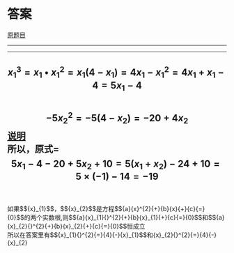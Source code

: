 # 答案
[原题目](http://m.txdylyh.ml/questions/2017-8-6-1)<br>

---

---
$${x}_{1}{}^{3}{=}{x}_{1}{\bullet}{x}_{1}{}^{2}{=}{x}_{1}\left({{4}{-}{x}_{1}}\right){=}{4}{x}_{1}{-}{x}_{1}{}^{2}{=}{4}{x}_{1}{+}{x}_{1}{-}{4}{=}{5}{x}_{1}{-}{4}$$<br>
$${-}{5}{x}_{2}{}^{2}{=}{-}{5}{(}{4}{-}{x}_{2}{)}{=}{-}{20} {+}{4}{x}_{2}$$ [说明](#explain)<br>
所以，原式=$${5}{x}_{1}{-}{4}{-}{20}{+}{5}{x}_{2}{+}{10}{=}{5}{(}{x}_{1}{+}{x}_{2}{)}{-}{24}{+}{10}{=}{5}{\times}{(}{-}{1}{)}{-}{14}{=}{-}{19}$$<br>
---
<span id="explain">
  如果$${x}_{1}$$，$${x}_{2}$$是方程$${a}{x}^{2}{+}{b}{x}{+}{c}{=}{0}$$的两个实数根,则$${a}{x}_{1}{}^{2}{+}{b}{x}_{1}{+}{c}{=}{0}$$和$${a}{x}_{2}{}^{2}{+}{b}{x}_{2}{+}{c}{=}{0}$$恒成立<br>
  所以在答案里有$${x}_{1}{}^{2}{=}{4}{-}{x}_{1}$$和{x}_{2}{}^{2}{=}{4}{-}{x}_{2}<br>
</span>

